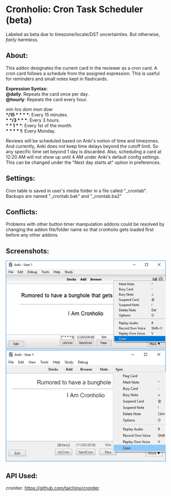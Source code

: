 # Cronholio: Cron Task Scheduler (beta)

Labeled as beta due to timezone/locale/DST uncertainties. But otherwise, <i>fairly harmless.</i>

## About:
This addon designates the current card in the reviewer as a cron card. A cron card follows a schedule from the assigned expression. This is useful for reminders and small notes kept in flashcards.  

<b>Expression Syntax:</b>  
<b>@daily</b>: Repeats the card once per day.  
<b>@hourly</b>: Repeats the card every hour.  

<i>min hrs dom mon dow</i>  
<b>&ast;/15 &ast; &ast; &ast; &ast;</b>: Every 15 minutes.  
<b>&ast;  &ast;/3 &ast; &ast; &ast;</b>: Every 3 hours.  
<b>&ast; &ast; 1 &ast; &ast;</b>: Every 1st of the month.  
<b>&ast; &ast; &ast; &ast; 1</b>: Every Monday.  

Reviews will be scheduled based on Anki's notion of time and timezones. And currently, Anki does not keep time delays beyond the cutoff limit. So any specific time set beyond 1 day is discarded. Also, scheduling a card at 12:20 AM will not show up until 4 AM under Anki's default config settings. This can be changed under the "Next day starts at" option in preferences.

## Settings:
Cron table is saved in user's media folder in a file called "_crontab".  
Backups are named "_crontab.bak" and "_crontab.ba2"  

## Conflicts:
Problems with other button timer manipulation addons could be resolved by changing the addon file/folder name so that cronholio gets loaded first before any other addons.

## Screenshots:
<img src="https://github.com/lovac42/Cronholio/blob/master/screenshots/menuoptions.png?raw=true"/>  
<img src="https://github.com/lovac42/Cronholio/blob/master/screenshots/menuoptions21.png?raw=true"/>

## API Used:
croniter: https://github.com/taichino/croniter
